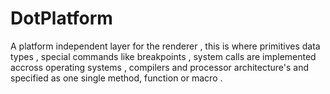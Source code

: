 # DotPlatform
A platform independent layer for the renderer , this is where primitives data types , special commands like breakpoints , system calls are implemented accross operating systems , compilers and processor architecture's and specified as one single method, function or macro .  

